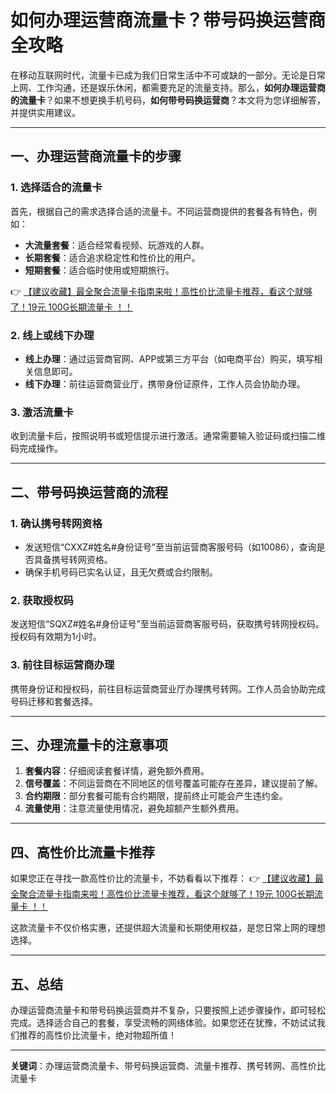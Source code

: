 # 如何办理运营商流量卡？带号码换运营商全攻略

在移动互联网时代，流量卡已成为我们日常生活中不可或缺的一部分。无论是日常上网、工作沟通，还是娱乐休闲，都需要充足的流量支持。那么，**如何办理运营商的流量卡**？如果不想更换手机号码，**如何带号码换运营商**？本文将为您详细解答，并提供实用建议。

---

## 一、办理运营商流量卡的步骤

### 1. 选择适合的流量卡
首先，根据自己的需求选择合适的流量卡。不同运营商提供的套餐各有特色，例如：
- **大流量套餐**：适合经常看视频、玩游戏的人群。
- **长期套餐**：适合追求稳定性和性价比的用户。
- **短期套餐**：适合临时使用或短期旅行。

👉 [【建议收藏】最全聚合流量卡指南来啦！高性价比流量卡推荐，看这个就够了！19元 100G长期流量卡 ！！](https://bit.ly/Liuliangka)

### 2. 线上或线下办理
- **线上办理**：通过运营商官网、APP或第三方平台（如电商平台）购买，填写相关信息即可。
- **线下办理**：前往运营商营业厅，携带身份证原件，工作人员会协助办理。

### 3. 激活流量卡
收到流量卡后，按照说明书或短信提示进行激活。通常需要输入验证码或扫描二维码完成操作。

---

## 二、带号码换运营商的流程

### 1. 确认携号转网资格
- 发送短信“CXXZ#姓名#身份证号”至当前运营商客服号码（如10086），查询是否具备携号转网资格。
- 确保手机号码已实名认证，且无欠费或合约限制。

### 2. 获取授权码
发送短信“SQXZ#姓名#身份证号”至当前运营商客服号码，获取携号转网授权码。授权码有效期为1小时。

### 3. 前往目标运营商办理
携带身份证和授权码，前往目标运营商营业厅办理携号转网。工作人员会协助完成号码迁移和套餐选择。

---

## 三、办理流量卡的注意事项

1. **套餐内容**：仔细阅读套餐详情，避免额外费用。
2. **信号覆盖**：不同运营商在不同地区的信号覆盖可能存在差异，建议提前了解。
3. **合约期限**：部分套餐可能有合约期限，提前终止可能会产生违约金。
4. **流量使用**：注意流量使用情况，避免超额产生额外费用。

---

## 四、高性价比流量卡推荐

如果您正在寻找一款高性价比的流量卡，不妨看看以下推荐：
👉 [【建议收藏】最全聚合流量卡指南来啦！高性价比流量卡推荐，看这个就够了！19元 100G长期流量卡 ！！](https://bit.ly/Liuliangka)

这款流量卡不仅价格实惠，还提供超大流量和长期使用权益，是您日常上网的理想选择。

---

## 五、总结

办理运营商流量卡和带号码换运营商并不复杂，只要按照上述步骤操作，即可轻松完成。选择适合自己的套餐，享受流畅的网络体验。如果您还在犹豫，不妨试试我们推荐的高性价比流量卡，绝对物超所值！

---

**关键词**：办理运营商流量卡、带号码换运营商、流量卡推荐、携号转网、高性价比流量卡
